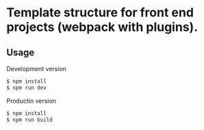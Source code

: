 # Template structure for front end projects (webpack with plugins).


## Usage

Development version

``` bash
$ npm install
$ npm run dev
```

Productin version
``` bash
$ npm install
$ npm run build
```
